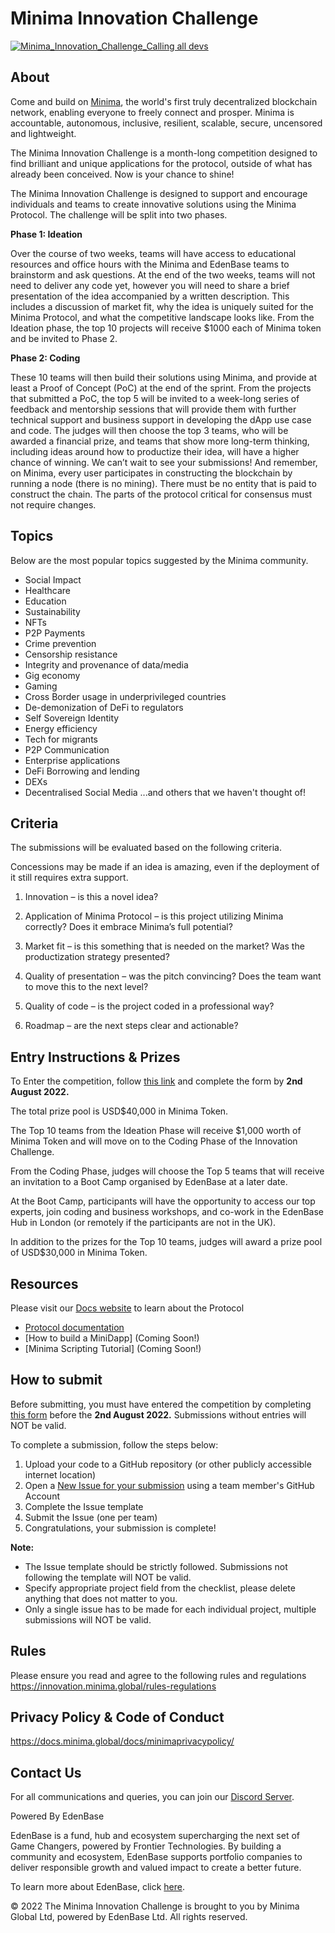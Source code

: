 # Minima Innovation Challenge
[![Minima_Innovation_Challenge_Calling all devs](https://user-images.githubusercontent.com/92978315/177553115-5a2ada7f-b7fd-46ad-9fd3-abc559ad1ccf.png)](https://innovation.minima.global/)

## About
Come and build on [Minima](https://www.minima.global/), the world's first truly decentralized blockchain network, enabling everyone to freely connect and prosper. Minima is accountable, autonomous, inclusive, resilient, scalable, secure, uncensored and lightweight.

The Minima Innovation Challenge is a month-long competition designed to find brilliant and unique applications for the protocol, outside of what has already been conceived. Now is your chance to shine!

The Minima Innovation Challenge is designed to support and encourage individuals and teams to create innovative solutions using the Minima Protocol. The challenge will be split into two phases.

**Phase 1: Ideation**

Over the course of two weeks, teams will have access to educational resources and office hours with the Minima and EdenBase teams to brainstorm and ask questions. At the end of the two weeks, teams will not need to deliver any code yet, however you will need to share a brief presentation of the idea accompanied by a written description. This includes a discussion of market fit, why the idea is uniquely suited for the Minima Protocol, and what the competitive landscape looks like. From the Ideation phase, the top 10 projects will receive $1000 each of Minima token and be invited to Phase 2.

**Phase 2: Coding**

These 10 teams will then build their solutions using Minima, and provide at least a Proof of Concept (PoC) at the end of the sprint. From the projects that submitted a PoC, the top 5 will be invited to a week-long series of feedback and mentorship sessions that will provide them with further technical support and business support in developing the dApp use case and code. The judges will then choose the top 3 teams, who will be awarded a financial prize, and teams that show more long-term thinking, including ideas around how to productize their idea, will have a higher chance of winning. We can’t wait to see your submissions! And remember, on Minima, every user participates in constructing the blockchain by running a node (there is no mining). There must be no entity that is paid to construct the chain. The parts of the protocol critical for consensus must not require changes.

## Topics

Below are the most popular topics suggested by the Minima community. 

- Social Impact 
- Healthcare
- Education 
- Sustainability 
- NFTs 
- P2P Payments 
- Crime prevention 
- Censorship resistance 
- Integrity and provenance of data/media 
- Gig economy 
- Gaming 
- Cross Border usage in underprivileged countries 
- De-demonization of DeFi to regulators
- Self Sovereign Identity 
- Energy efficiency
- Tech for migrants  
- P2P Communication 
- Enterprise applications 
- DeFi Borrowing and lending 
- DEXs 
- Decentralised Social Media
...and others that we haven't thought of!

## Criteria
The submissions will be evaluated based on the following criteria.

Concessions may be made if an idea is amazing, even if the deployment of it still requires extra support.

1. Innovation – is this a novel idea?

2. Application of Minima Protocol – is this project utilizing Minima correctly? Does it embrace Minima’s full potential? 

3. Market fit – is this something that is needed on the market? Was the productization strategy presented?

4. Quality of presentation – was the pitch convincing? Does the team want to move this to the next level?

5. Quality of code – is the project coded in a professional way?

6. Roadmap – are the next steps clear and actionable?

## Entry Instructions & Prizes
To Enter the competition, follow [this link](https://docs.google.com/forms/d/e/1FAIpQLSdW-r1iTN2JUxaLhKZxLj4FgRnIF6yZWAXB30hj4c-vwaNuPw/viewform) and complete the form by **2nd August 2022.**

The total prize pool is USD$40,000 in Minima Token.

The Top 10 teams from the Ideation Phase will receive $1,000 worth of Minima Token and will move on to the Coding Phase of the Innovation Challenge.

From the Coding Phase, judges will choose the Top 5 teams that will receive an invitation to a Boot Camp organised by EdenBase at a later date.

At the Boot Camp, participants will have the opportunity to access our top experts, join coding and business workshops, and co-work in the EdenBase Hub in London (or remotely if the participants are not in the UK).

In addition to the prizes for the Top 10 teams, judges will award a prize pool of USD$30,000 in Minima Token.

## Resources
Please visit our [Docs website](https://docs.minima.global/) to learn about the Protocol

- [Protocol documentation](https://docs.minima.global/docs/learn/networkoverview/)
- [How to build a MiniDapp] (Coming Soon!)
- [Minima Scripting Tutorial] (Coming Soon!)

## How to submit

Before submitting, you must have entered the competition by completing [this form](https://docs.google.com/forms/d/e/1FAIpQLSdW-r1iTN2JUxaLhKZxLj4FgRnIF6yZWAXB30hj4c-vwaNuPw/viewform) before the **2nd August 2022.** Submissions without entries will NOT be valid.

To complete a submission, follow the steps below:

1. Upload your code to a GitHub repository (or other publicly accessible internet location)
2. Open a [New Issue for your submission](https://github.com/minima-global/innovation-challenge/issues/new/choose) using a team member's GitHub Account
3. Complete the Issue template 
4. Submit the Issue (one per team)
5. Congratulations, your submission is complete!

**Note:**
- The Issue template should be strictly followed. Submissions not following the template will NOT be valid.
- Specify appropriate project field from the checklist, please delete anything that does not matter to you.
- Only a single issue has to be made for each individual project, multiple submissions will NOT be valid.

## Rules
Please ensure you read and agree to the following rules and regulations
https://innovation.minima.global/rules-regulations


## Privacy Policy & Code of Conduct
https://docs.minima.global/docs/minimaprivacypolicy/


## Contact Us
For all communications and queries, you can join our [Discord Server](https://discord.gg/ztnSCaAMye).


Powered By EdenBase

EdenBase is a fund, hub and ecosystem supercharging the next set of Game Changers, powered by Frontier Technologies. By building a community and ecosystem, EdenBase supports portfolio companies to deliver responsible growth and valued impact to create a better future.

To learn more about EdenBase, click [here](https://edenbase.com/).

© 2022 The Minima Innovation Challenge is brought to you by Minima Global Ltd, powered by EdenBase Ltd. All rights reserved.
